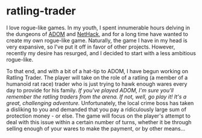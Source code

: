 # ratling-trader

I love rogue-like games. In my youth, I spent innumerable hours delving in the dungeons of [ADOM](http://www.ancientdomainsofmystery.com/) and [NetHack](http://www.nethack.org/), and for a long time have wanted to create my own rogue-like game. Naturally, the game I have in my head is very expansive, so I've put it off in favor of other projects. However, recently my desire has resurged, and I decided to start with a less ambitious rogue-like.

To that end, and with a bit of a hat-tip to ADOM, I have begun working on Ratling Trader. The player will take on the role of a ratling (a member of a humanoid rat race) trader who is just trying to hawk enough wares every day to provide for his family. *If you've played ADOM, I'm sure you'll remember the ratling traders from the arena. If not, well, go play it! It's a great, challenging adventure.*
Unfortunately, the local crime boss has taken a disliking to you and demanded that you pay a ridiculously large sum of protection money - or else. The game will focus on the player's attempt to deal with this issue within a certain number of turns, whether it be through selling enough of your wares to make the payment, or by other means...

